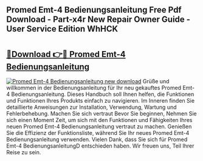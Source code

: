 ## Promed Emt-4 Bedienungsanleitung Free Pdf Download - Part-x4r New Repair Owner Guide - User Service Edition WhHCK

# <h2><a href="http://df4qsmn.blite.top/?on=Promed+Emt-4+Bedienungsanleitung">🔗Download 👉🔴 Promed Emt-4 Bedienungsanleitung</a></h2>

[![Promed Emt-4 Bedienungsanleitung new download](https://i.imgur.com/lujVjoI.png)](http://df4qsmn.blite.top/?on=Promed+Emt-4+Bedienungsanleitung)
Grüße und willkommen in der Bedienungsanleitung für Ihr neu gekauftes Promed Emt-4 Bedienungsanleitung. Dieses Handbuch soll Ihnen helfen, die Funktionen und Funktionen Ihres Produkts einfach zu navigieren. Im Inneren finden Sie detaillierte Anweisungen zur Installation, Verwendung, Wartung und Fehlerbehebung. Machen Sie sich vertraut Bevor Sie beginnen, Nehmen Sie sich einen Moment Zeit, um sich mit den Funktionen und Fähigkeiten Ihres neuen Promed Emt-4 Bedienungsanleitung vertraut zu machen. Genießen Sie die Effizienz der Funktionsliste, während Sie Ihr neues Promed Emt-4 Bedienungsanleitung verwenden. Vielen Dank, dass Sie sich für Promed Emt-4 BedienungsanleitungD entschieden haben. Wir freuen uns, Teil Ihrer Reise zu sein.
